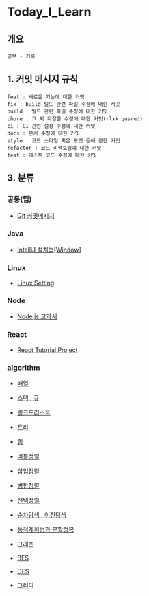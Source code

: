 # Today_I_Learn

## 개요

    공부 - 기록

## 1. 커밋 메시지 규칙

    feat : 새로운 기능에 대한 커밋
    fix : build 빌드 관련 파일 수정에 대한 커밋
    build : 빌드 관련 파일 수정에 대한 커밋
    chore : 그 외 자잘한 수정에 대한 커밋(rlxk qusrud)
    ci : CI 관련 설정 수정에 대한 커밋
    docs : 문서 수정에 대한 커밋
    style : 코드 스타일 혹은 포맷 등에 관한 커밋
    refactor : 코드 리팩토링에 대한 커밋
    test : 테스트 코드 수정에 대한 커밋

## 3. 분류

### 공통(팁)

- [Git 커밋메시지](https://xtring-dev.tistory.com/entry/Git-%EA%B7%9C%EC%B9%99%EC%A0%81%EC%9D%B8-Commit-%EB%A9%94%EC%84%B8%EC%A7%80%EB%A1%9C-%EA%B0%9C%EB%B0%9C%ED%8C%80-%ED%98%91%EC%97%85%ED%95%98%EA%B8%B0-%F0%9F%91%BE)

### Java

- [IntelliJ 설치법[Window]](https://goddaehee.tistory.com/195)

### Linux

- [Linux Setting](https://github.com/nan-yb/Today_I_Learn/blob/main/linux/2021-04-26-linuxSetting.md)

### Node

- [Node.js 교과서](https://github.com/nan-yb/Today_I_Learn/tree/main/node/nodebook)

### React

- [React Tutorial Project](https://github.com/nan-yb/Today_I_Learn/tree/main/react/react)

### algorithm

- [배열](https://github.com/nan-yb/Today_I_Learn/blob/main/algorithm/2021-03-28-array.md)

- [스택 , 큐](https://github.com/nan-yb/Today_I_Learn/blob/main/algorithm/2021-03-28-stackAndQuque.md)

- [링크드리스트](https://github.com/nan-yb/Today_I_Learn/blob/main/algorithm/2021-03-29-linkedList.md)

- [트리](https://github.com/nan-yb/Today_I_Learn/blob/main/algorithm/2021-04-03-tree.md)

- [힙](https://github.com/nan-yb/Today_I_Learn/blob/main/algorithm/2021-04-04-heap.md)

- [버블정렬](https://github.com/nan-yb/Today_I_Learn/blob/main/algorithm/2021-04-24-bubbleSort.md)

- [삽입정렬](https://github.com/nan-yb/Today_I_Learn/blob/main/algorithm/2021-04-24-insertionSort.md)

- [병합정렬](https://github.com/nan-yb/Today_I_Learn/blob/main/algorithm/2021-04-24-mergeSort.md)

- [선택정렬 ](https://github.com/nan-yb/Today_I_Learn/blob/main/algorithm/2021-04-24-selectionSort.md)

- [순차탐색 , 이진탐색 ](https://github.com/nan-yb/Today_I_Learn/blob/main/algorithm/2021-04-24-seqSearchAndBinarySearch.md)

- [동적계획법과 분할정복](https://github.com/nan-yb/Today_I_Learn/blob/main/algorithm/2021-04-24-dpadc.md)

- [그래프 ](https://github.com/nan-yb/Today_I_Learn/blob/main/algorithm/2021-05-05-Graph.md)

- [BFS](https://github.com/nan-yb/Today_I_Learn/blob/main/algorithm/2021-05-05-bfs.md)

- [DFS](https://github.com/nan-yb/Today_I_Learn/blob/main/algorithm/2021-05-05-dfs.md)

- [그리디](https://github.com/nan-yb/Today_I_Learn/blob/main/algorithm/2021-05-05-greedy.md)
